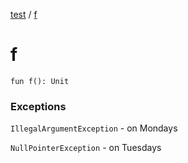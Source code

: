[test](../index.md) / [f](./f.md)

# f

`fun f(): Unit`

### Exceptions

`IllegalArgumentException` - on Mondays

`NullPointerException` - on Tuesdays